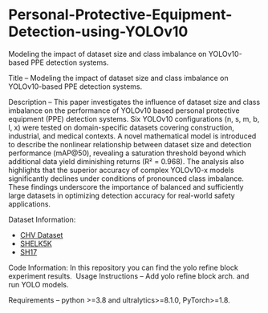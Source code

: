 # Personal-Protective-Equipment-Detection-using-YOLOv10
Modeling the impact of dataset size and class imbalance on YOLOv10-based PPE detection systems.

‎Title – Modeling the impact of dataset size and class imbalance on YOLOv10-based PPE detection systems.

‎Description – This paper investigates the influence of dataset size and class imbalance on the performance of YOLOv10 based personal protective equipment (PPE) detection systems. Six YOLOv10 configurations (n, s, m, b, l, x) were tested on domain-specific datasets covering construction, industrial, and medical contexts. A novel mathematical model is introduced to describe the nonlinear relationship between dataset size and detection performance (mAP@50), revealing a saturation threshold beyond which additional data yield diminishing returns (R² = 0.968). The analysis also highlights that the superior accuracy of complex YOLOv10-x models significantly declines under conditions of pronounced class imbalance. These findings underscore the importance of balanced and sufficiently large datasets in optimizing detection accuracy for real-world safety applications.
 
‎Dataset Information: 

* [CHV Dataset](https://github.com/ZijianWang1995/ppe_detection)
* [SHELK5K](https://universe.roboflow.com/database-sjrvw/shel5k-new)
* [SH17](https://github.com/ahmadmughees/SH17dataset)


Code Information: In this repository you can find the yolo refine block experiment results.
‎
Usage Instructions – Add yolo refine block arch. and run YOLO models.

‎Requirements – python >=3.8 and ultralytics>=8.1.0, PyTorch>=1.8.
